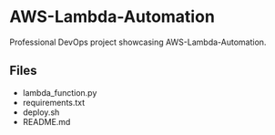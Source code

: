 # AWS-Lambda-Automation

Professional DevOps project showcasing AWS-Lambda-Automation.

## Files
- lambda_function.py
- requirements.txt
- deploy.sh
- README.md